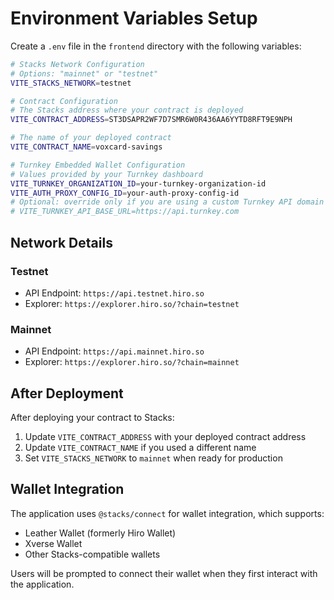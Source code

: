 # Environment Variables Setup

Create a `.env` file in the `frontend` directory with the following variables:

```bash
# Stacks Network Configuration
# Options: "mainnet" or "testnet"
VITE_STACKS_NETWORK=testnet

# Contract Configuration
# The Stacks address where your contract is deployed
VITE_CONTRACT_ADDRESS=ST3DSAPR2WF7D7SMR6W0R436AA6YYTD8RFT9E9NPH

# The name of your deployed contract
VITE_CONTRACT_NAME=voxcard-savings

# Turnkey Embedded Wallet Configuration
# Values provided by your Turnkey dashboard
VITE_TURNKEY_ORGANIZATION_ID=your-turnkey-organization-id
VITE_AUTH_PROXY_CONFIG_ID=your-auth-proxy-config-id
# Optional: override only if you are using a custom Turnkey API domain
# VITE_TURNKEY_API_BASE_URL=https://api.turnkey.com
```

## Network Details

### Testnet
- API Endpoint: `https://api.testnet.hiro.so`
- Explorer: `https://explorer.hiro.so/?chain=testnet`

### Mainnet
- API Endpoint: `https://api.mainnet.hiro.so`
- Explorer: `https://explorer.hiro.so/?chain=mainnet`

## After Deployment

After deploying your contract to Stacks:
1. Update `VITE_CONTRACT_ADDRESS` with your deployed contract address
2. Update `VITE_CONTRACT_NAME` if you used a different name
3. Set `VITE_STACKS_NETWORK` to `mainnet` when ready for production

## Wallet Integration

The application uses `@stacks/connect` for wallet integration, which supports:
- Leather Wallet (formerly Hiro Wallet)
- Xverse Wallet
- Other Stacks-compatible wallets

Users will be prompted to connect their wallet when they first interact with the application.
